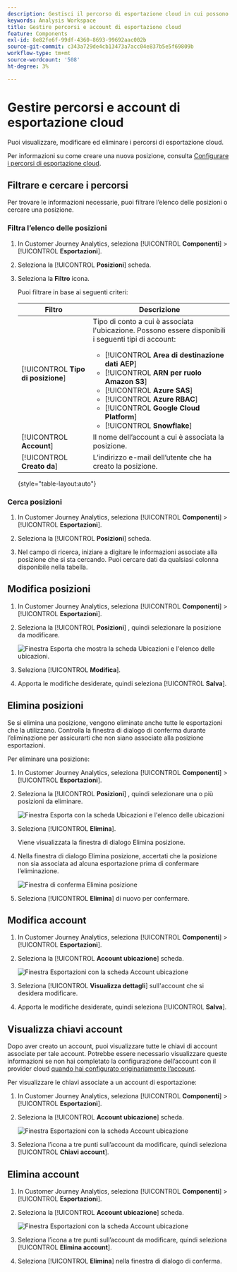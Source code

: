 ```yaml
---
description: Gestisci il percorso di esportazione cloud in cui possono essere inviati i dati del Customer Journey Analytics
keywords: Analysis Workspace
title: Gestire percorsi e account di esportazione cloud
feature: Components
exl-id: 8e82fe6f-99df-4360-8693-99692aac002b
source-git-commit: c343a729de4cb13473a7acc04e837b5e5f69809b
workflow-type: tm+mt
source-wordcount: '508'
ht-degree: 3%

---
```


# Gestire percorsi e account di esportazione cloud

Puoi visualizzare, modificare ed eliminare i percorsi di esportazione cloud.

Per informazioni su come creare una nuova posizione, consulta [Configurare i percorsi di esportazione cloud](/help/components/exports/cloud-export-locations.md).

## Filtrare e cercare i percorsi

Per trovare le informazioni necessarie, puoi filtrare l’elenco delle posizioni o cercare una posizione.

### Filtra l’elenco delle posizioni

1. In Customer Journey Analytics, seleziona [!UICONTROL **Componenti**] > [!UICONTROL **Esportazioni**].

1. Seleziona la [!UICONTROL **Posizioni**] scheda.

1. Seleziona la **Filtro** icona.

   <!-- add screenshot -->

   Puoi filtrare in base ai seguenti criteri:

   | Filtro | Descrizione |
   |---------|----------|
   | [!UICONTROL **Tipo di posizione**]<!--should this be changed to Account type?--> | Tipo di conto a cui è associata l&#39;ubicazione. Possono essere disponibili i seguenti tipi di account: <ul><li>[!UICONTROL **Area di destinazione dati AEP**]</li><li>[!UICONTROL **ARN per ruolo Amazon S3**]</li><li>[!UICONTROL **Azure SAS**]</li><li>[!UICONTROL **Azure RBAC**]</li><li>[!UICONTROL **Google Cloud Platform**]</li><li>[!UICONTROL **Snowflake**]</li></ul> |
   | [!UICONTROL **Account**] | Il nome dell’account a cui è associata la posizione. |
   | [!UICONTROL **Creato da**] | L’indirizzo e-mail dell’utente che ha creato la posizione. |

   {style="table-layout:auto"}

### Cerca posizioni

1. In Customer Journey Analytics, seleziona [!UICONTROL **Componenti**] > [!UICONTROL **Esportazioni**].

1. Seleziona la [!UICONTROL **Posizioni**] scheda.

1. Nel campo di ricerca, iniziare a digitare le informazioni associate alla posizione che si sta cercando. Puoi cercare dati da qualsiasi colonna disponibile nella tabella.

## Modifica posizioni

1. In Customer Journey Analytics, seleziona [!UICONTROL **Componenti**] > [!UICONTROL **Esportazioni**].

1. Seleziona la [!UICONTROL **Posizioni**] , quindi selezionare la posizione da modificare.

   ![Finestra Esporta che mostra la scheda Ubicazioni e l&#39;elenco delle ubicazioni.](assets/locations-edit.png)

1. Seleziona [!UICONTROL **Modifica**].

1. Apporta le modifiche desiderate, quindi seleziona [!UICONTROL **Salva**].

## Elimina posizioni

Se si elimina una posizione, vengono eliminate anche tutte le esportazioni che la utilizzano. Controlla la finestra di dialogo di conferma durante l’eliminazione per assicurarti che non siano associate alla posizione esportazioni.

Per eliminare una posizione:

1. In Customer Journey Analytics, seleziona [!UICONTROL **Componenti**] > [!UICONTROL **Esportazioni**].

1. Seleziona la [!UICONTROL **Posizioni**] , quindi selezionare una o più posizioni da eliminare.

   ![Finestra Esporta con la scheda Ubicazioni e l&#39;elenco delle ubicazioni](assets/locations-edit.png)

1. Seleziona [!UICONTROL **Elimina**].

   Viene visualizzata la finestra di dialogo Elimina posizione.

1. Nella finestra di dialogo Elimina posizione, accertati che la posizione non sia associata ad alcuna esportazione prima di confermare l’eliminazione.

   ![Finestra di conferma Elimina posizione](assets/delete-location-confirmation-dialog.png)

1. Seleziona [!UICONTROL **Elimina**] di nuovo per confermare.

## Modifica account

1. In Customer Journey Analytics, seleziona [!UICONTROL **Componenti**] > [!UICONTROL **Esportazioni**].

1. Seleziona la [!UICONTROL **Account ubicazione**] scheda.

   ![Finestra Esportazioni con la scheda Account ubicazione](assets/account-add.png)

1. Seleziona [!UICONTROL **Visualizza dettagli**] sull&#39;account che si desidera modificare.

1. Apporta le modifiche desiderate, quindi seleziona [!UICONTROL **Salva**].

## Visualizza chiavi account

Dopo aver creato un account, puoi visualizzare tutte le chiavi di account associate per tale account. Potrebbe essere necessario visualizzare queste informazioni se non hai completato la configurazione dell’account con il provider cloud [quando hai configurato originariamente l’account](/help/components/exports/cloud-export-accounts.md).

Per visualizzare le chiavi associate a un account di esportazione:

1. In Customer Journey Analytics, seleziona [!UICONTROL **Componenti**] > [!UICONTROL **Esportazioni**].

1. Seleziona la [!UICONTROL **Account ubicazione**] scheda.

   ![Finestra Esportazioni con la scheda Account ubicazione](assets/account-add.png)

1. Seleziona l’icona a tre punti sull’account da modificare, quindi seleziona [!UICONTROL **Chiavi account**].

## Elimina account

1. In Customer Journey Analytics, seleziona [!UICONTROL **Componenti**] > [!UICONTROL **Esportazioni**].

1. Seleziona la [!UICONTROL **Account ubicazione**] scheda.

   ![Finestra Esportazioni con la scheda Account ubicazione](assets/account-add.png)

1. Seleziona l’icona a tre punti sull’account da modificare, quindi seleziona [!UICONTROL **Elimina account**].

1. Seleziona [!UICONTROL **Elimina**] nella finestra di dialogo di conferma.
